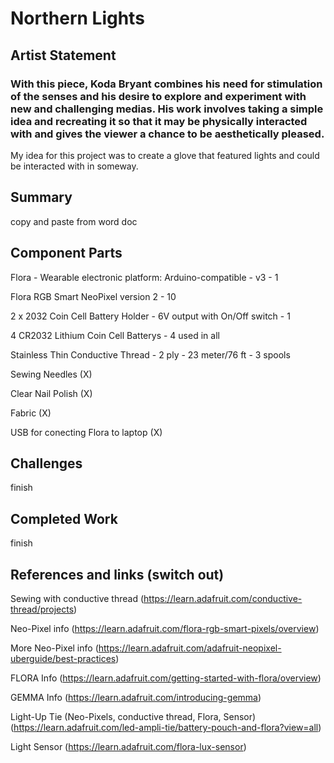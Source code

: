 # Northern Lights

## Artist Statement

### With this piece, Koda Bryant combines his need for stimulation of the senses and his desire to explore and experiment with new and challenging medias. His work involves taking a simple idea and recreating it so that it may be physically interacted with and gives the viewer a chance to be aesthetically pleased.

My idea for this project was to create a glove that featured lights and could be interacted with in someway. 

## Summary

copy and paste from word doc

## Component Parts

Flora - Wearable electronic platform: Arduino-compatible - v3 - 1

Flora RGB Smart NeoPixel version 2 - 10

2 x 2032 Coin Cell Battery Holder - 6V output with On/Off switch - 1

4 CR2032 Lithium Coin Cell Batterys - 4 used in all

Stainless Thin Conductive Thread - 2 ply - 23 meter/76 ft - 3 spools 

Sewing Needles (X)

Clear Nail Polish (X)

Fabric (X)

USB for conecting Flora to laptop (X)

## Challenges

finish

## Completed Work

finish

## References and links (switch out)

Sewing with conductive thread (https://learn.adafruit.com/conductive-thread/projects)

Neo-Pixel info (https://learn.adafruit.com/flora-rgb-smart-pixels/overview)

More Neo-Pixel info (https://learn.adafruit.com/adafruit-neopixel-uberguide/best-practices)

FLORA Info (https://learn.adafruit.com/getting-started-with-flora/overview)

GEMMA Info (https://learn.adafruit.com/introducing-gemma)

Light-Up Tie (Neo-Pixels, conductive thread, Flora, Sensor) (https://learn.adafruit.com/led-ampli-tie/battery-pouch-and-flora?view=all)

Light Sensor (https://learn.adafruit.com/flora-lux-sensor)




